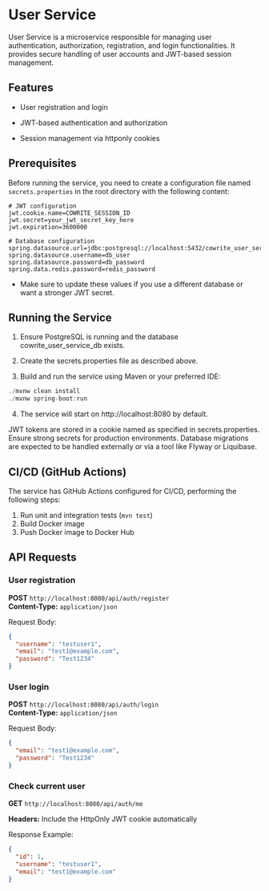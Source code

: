 # User Service

User Service is a microservice responsible for managing user authentication, authorization, registration, and login functionalities. It provides secure handling of user accounts and JWT-based session management.

## Features

- User registration and login

- JWT-based authentication and authorization

- Session management via httponly cookies

## Prerequisites

Before running the service, you need to create a configuration file named `secrets.properties` in the root directory with the following content:
```properties
# JWT configuration
jwt.cookie.name=COWRITE_SESSION_ID
jwt.secret=your_jwt_secret_key_here
jwt.expiration=3600000

# Database configuration
spring.datasource.url=jdbc:postgresql://localhost:5432/cowrite_user_service_db
spring.datasource.username=db_user
spring.datasource.password=db_password
spring.data.redis.password=redis_password
```
- Make sure to update these values if you use a different database or want a stronger JWT secret.

## Running the Service

1. Ensure PostgreSQL is running and the database cowrite_user_service_db exists.

1. Create the secrets.properties file as described above.

1. Build and run the service using Maven or your preferred IDE:

```js
./mvnw clean install
./mvnw spring-boot:run
```



4. The service will start on http://localhost:8080 by default.

JWT tokens are stored in a cookie named as specified in secrets.properties.
Ensure strong secrets for production environments.
Database migrations are expected to be handled externally or via a tool like Flyway or Liquibase.


## CI/CD (GitHub Actions)

The service has GitHub Actions configured for CI/CD, performing the following steps:

1. Run unit and integration tests (`mvn test`)
2. Build Docker image
3. Push Docker image to Docker Hub


## API Requests

### User registration
**POST** `http://localhost:8080/api/auth/register`  
**Content-Type:** `application/json`

Request Body:

```json
{
  "username": "testuser1",
  "email": "test1@example.com",
  "password": "Test1234"
}
```
### User login
**POST** `http://localhost:8080/api/auth/login`  
**Content-Type:** `application/json`

Request Body:

```json
{
  "email": "test1@example.com",
  "password": "Test1234"
}
```
### Check current user
**GET** `http://localhost:8080/api/auth/me`

**Headers:** Include the HttpOnly JWT cookie automatically

Response Example:

```json
{
  "id": 1,
  "username": "testuser1",
  "email": "test1@example.com"
}
```
